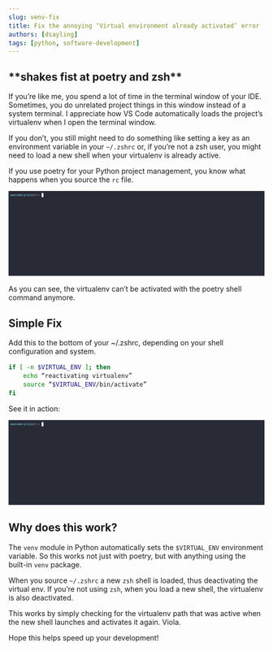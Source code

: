 ```yaml
---
slug: venv-fix
title: Fix the annoying ‘Virtual environment already activated’ error
authors: [dsayling]
tags: [python, software-development]
---
```


<!--truncate-->

## \*\*shakes fist at poetry and zsh\*\*

If you’re like me, you spend a lot of time in the terminal window of your IDE. Sometimes, you do unrelated project things in this window instead of a system terminal. I appreciate how VS Code automatically loads the project’s virtualenv when I open the terminal window.

If you don’t, you still might need to do something like setting a key as an environment variable in your `~/.zshrc` or, if you’re not a zsh user, you might need to load a new shell when your virtualenv is already active.

If you use poetry for your Python project management, you know what happens when you source the `rc` file.

![poetry error](./problem.gif)

As you can see, the virtualenv can’t be activated with the poetry shell command anymore.

## Simple Fix

Add this to the bottom of your ~/.zshrc, depending on your shell configuration and system.

```bash
if [ -n $VIRTUAL_ENV ]; then
    echo “reactivating virtualenv”
    source “$VIRTUAL_ENV/bin/activate”
fi
```

See it in action:

![poetry fix](./solved.gif)

## Why does this work?

The `venv` module in Python automatically sets the `$VIRTUAL_ENV` environment variable. So this works not just with poetry, but with anything using the built-in `venv` package.

When you source `~/.zshrc` a new `zsh` shell is loaded, thus deactivating the virtual env. If you’re not using `zsh`, when you load a new shell, the virtualenv is also deactivated.

This works by simply checking for the virtualenv path that was active when the new shell launches and activates it again. Viola.

Hope this helps speed up your development!
